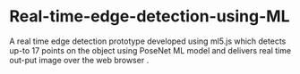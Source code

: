 # Real-time-edge-detection-using-ML
A real time edge detection prototype developed using ml5.js which detects up-to 17 points on the object using PoseNet ML model and delivers real time out-put image over the web browser .
